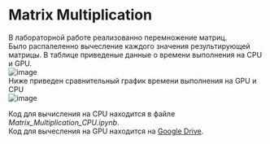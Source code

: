 # Matrix Multiplication
В лабораторной работе реализованно перемножение матриц. </br> Было распалеленно вычесление каждого значения результирующей матрицы. В таблице приведеные данные о времени выполнения на CPU и GPU. </br>
![image](https://user-images.githubusercontent.com/83270014/204343860-cae32051-1604-4f26-a714-e93667c77a85.png) </br>
Ниже приведен сравнительный график времени выполнения на GPU и CPU </br>
![image](https://user-images.githubusercontent.com/83270014/204306447-beb06f3c-27c4-4e02-92d4-2825859bc5e7.png) </br>

Код для вычисления на CPU находится в файле *Matrix_Multiplication_CPU.ipynb*. </br>
Код для вычесления на GPU находится на [Google Drive](https://colab.research.google.com/drive/1iNtHkdFxHOCu43tEV14u1Ih50BHfgYTM?usp=share_link).

